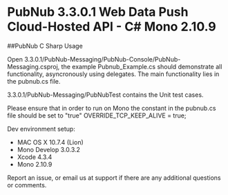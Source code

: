# PubNub 3.3.0.1 Web Data Push Cloud-Hosted API - C# Mono 2.10.9 
##PubNub C Sharp Usage

Open 3.3.0.1/PubNub-Messaging/PubNub-Console/PubNub-Messaging.csproj, the example Pubnub_Example.cs should demonstrate all functionality, asyncronously using delegates. The main functionality lies in the pubnub.cs file.

3.3.0.1/PubNub-Messaging/PubNubTest contains the Unit test cases.

Please ensure that in order to run on Mono the constant in the pubnub.cs file should be set to "true"
OVERRIDE_TCP_KEEP_ALIVE = true;

Dev environment setup:
- MAC OS X 10.7.4 (Lion)
- Mono Develop 3.0.3.2
- Xcode 4.3.4
- Mono 2.10.9 

Report an issue, or email us at support if there are any additional questions or comments.


